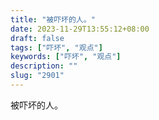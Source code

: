 ```yaml
---
title: "被吓坏的人。"
date: 2023-11-29T13:55:12+08:00
draft: false
tags: ["吓坏", "观点"]
keywords: ["吓坏", "观点"]
description: ""
slug: "2901"
---
```


被吓坏的人。